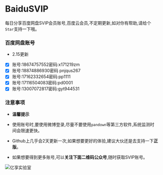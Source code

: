 # BaiduSVIP

每日分享百度网盘SVIP会员账号,百度云会员,不定期更新,如对你有帮助,请给个`Star`支持一下哦。

### 百度网盘账号 

- 2.15更新

- [x] 账号:18674757552密码:x171219zm
- [x] 账号:18874886930密码 pnjqus267
- [x] 账号:17162332654密码:pp1111
- [x] 账号:17116504083密码:pd0001
- [x] 账号:13007072817密码:gyt944531

### 注意事项

- **温馨提示**

- 使用账号时,要使用微博登录,尽量不要使用`pandown`等第三方软件,系统监测时间会限速更快。

- Github上几乎会2天更新一次,如果想要更好的体验,建议大伙还是去支持一下**正版**。

- 如果想要得到更多账号,可以**关注下面二维码公众号**,随时获取SVIP账号。

![亿享实验室](https://ae01.alicdn.com/kf/H5082b6f3bdfc456bb7b5de0f9c104212L.png)
